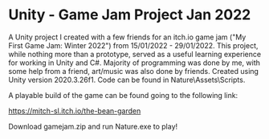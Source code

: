 # Unity - Game Jam Project Jan 2022
 A Unity project I created with a few friends for an itch.io game jam ("My First Game Jam: Winter 2022") from 15/01/2022 - 29/01/2022. This project, while nothing more than a prototype, served as a useful learning experience for working in Unity and C#. Majority of programming was done by me, with some help from a friend, art/music was also done by friends. Created using Unity version 2020.3.26f1. Code can be found in Nature\Assets\Scripts.

A playable build of the game can be found going to the following link:

https://mitch-sl.itch.io/the-bean-garden 

Download gamejam.zip and run Nature.exe to play!

